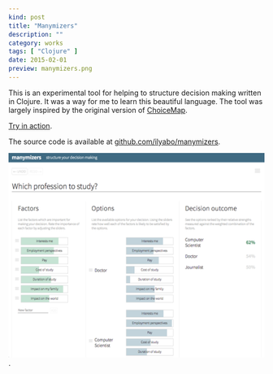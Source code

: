 ```yaml
---
kind: post
title: "Manymizers"
description: ""
category: works
tags: [ "Clojure" ]
date: 2015-02-01
preview: manymizers.png
---
```



This is an experimental tool for helping to structure decision making written in Clojure.
It was a way for me to learn this beautiful language. 
The tool was largely inspired by the original version of 
[ChoiceMap](https://techcrunch.com/2014/01/09/meet-choicemap-a-new-app-that-helps-you-make-better-decisions/).

<a href="https://manymizers.netlify.com/" target="_blank" rel="noopener">Try in action</a>.

The source code is available at [github.com/ilyabo/manymizers](https://github.com/ilyabo/manymizers).

[![](manymizers.png)](http://ilya.boyandin.me/manymizers/).

         





